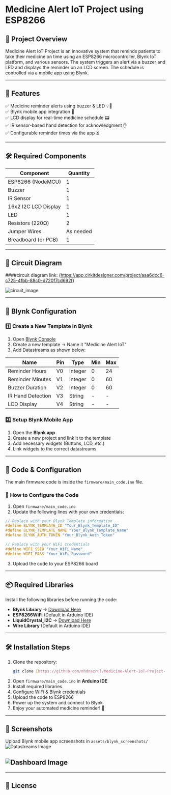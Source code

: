 # Medicine Alert IoT Project using ESP8266

## 📌 Project Overview
Medicine Alert IoT Project is an innovative system that reminds patients to take their medicine on time using an ESP8266 microcontroller, Blynk IoT platform, and various sensors. The system triggers an alert via a buzzer and LED and displays the reminder on an LCD screen. The schedule is controlled via a mobile app using Blynk.

---

## 🚀 Features
✅ Medicine reminder alerts using buzzer & LED 💡🔔  
✅ Blynk mobile app integration 📱  
✅ LCD display for real-time medicine schedule 📟  
✅ IR sensor-based hand detection for acknowledgment ✋  
✅ Configurable reminder times via the app ⏳

---

## 🛠 Required Components
| Component                | Quantity |
|--------------------------|----------|
| ESP8266 (NodeMCU)       | 1        |
| Buzzer                  | 1        |
| IR Sensor               | 1        |
| 16x2 I2C LCD Display    | 1        |
| LED                     | 1        |
| Resistors (220Ω)        | 2        |
| Jumper Wires            | As needed |
| Breadboard (or PCB)     | 1        |

---

## 🔌 Circuit Diagram

####circuit diagram link: (https://app.cirkitdesigner.com/project/aaa6dcc6-c725-4fbb-88c0-d720f7cd692f)


![circuit_image](https://github.com/user-attachments/assets/236936b7-e02e-4beb-bf75-cb63639b72f8)


---

## 📲 Blynk Configuration
### **1️⃣ Create a New Template in Blynk**
1. Open [Blynk Console](https://blynk.cloud/)
2. Create a new template → Name it "Medicine Alert IoT"
3. Add Datastreams as shown below:

| Name               | Pin  | Type   | Min | Max |
|--------------------|------|--------|-----|-----|
| Reminder Hours    | V0   | Integer | 0   | 24  |
| Reminder Minutes  | V1   | Integer | 0   | 60  |
| Buzzer Duration   | V2   | Integer | 0   | 60  |
| IR Hand Detection | V3   | String  | -   | -   |
| LCD Display       | V4   | String  | -   | -   |

### **2️⃣ Setup Blynk Mobile App**
1. Open the **Blynk app**
2. Create a new project and link it to the template
3. Add necessary widgets (Buttons, LCD, etc.)
4. Link widgets to the correct datastreams

---

## 📜 Code & Configuration
The main firmware code is inside the `firmware/main_code.ino` file.

### 🔹 **How to Configure the Code**
1. Open `firmware/main_code.ino`
2. Update the following lines with your own credentials:

```cpp
// Replace with your Blynk Template information
#define BLYNK_TEMPLATE_ID "Your_Blynk_Template_ID"
#define BLYNK_TEMPLATE_NAME "Your_Blynk_Template_Name"
#define BLYNK_AUTH_TOKEN "Your_Blynk_Auth_Token"

// Replace with your WiFi credentials
#define WIFI_SSID "Your_WiFi_Name"
#define WIFI_PASS "Your_WiFi_Password"
```

3. Upload the code to your ESP8266 board

---

## 📦 Required Libraries
Install the following libraries before running the code:
- **Blynk Library** → [Download Here](https://github.com/blynkkk/blynk-library)
- **ESP8266WiFi** (Default in Arduino IDE)
- **LiquidCrystal_I2C** → [Download Here](https://github.com/johnrickman/LiquidCrystal_I2C)
- **Wire Library** (Default in Arduino IDE)

---

## 🛠 Installation Steps
1. Clone the repository:
   ```sh
   git clone [https://github.com/mhdnazrul/Medicine-Alert-IoT-Project-using-ESP8266.git]
   ```
2. Open `firmware/main_code.ino` in **Arduino IDE**
3. Install required libraries
4. Configure WiFi & Blynk credentials
5. Upload the code to ESP8266
6. Power up the system and connect to Blynk
7. Enjoy your automated medicine reminder! 🎉

---

## 📸 Screenshots
Upload Blynk mobile app screenshots in `assets/blynk_screenshots/`
![Datastreams Image](https://github.com/user-attachments/assets/31a466f4-7b01-4ec4-9513-e80da8b98f2f)

![Dashboard Image](https://github.com/user-attachments/assets/7b56859c-2041-4ecc-a90c-29afe54ba0fe)
---

---

## 📝 License

